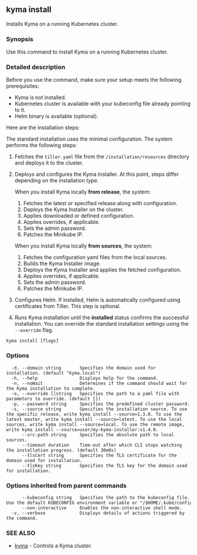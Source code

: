 ## kyma install

Installs Kyma on a running Kubernetes cluster.

### Synopsis

Use this command to install Kyma on a running Kubernetes cluster.

### Detailed description

Before you use the command, make sure your setup meets the following prerequisites:

* Kyma is not installed.
* Kubernetes cluster is available with your kubeconfig file already pointing to it.
* Helm binary is available (optional).

Here are the installation steps:

The standard installation uses the minimal configuration. The system performs the following steps:
1. Fetches the `tiller.yaml` file from the `/installation/resources` directory and deploys it to the cluster.
2. Deploys and configures the Kyma Installer. At this point, steps differ depending on the installation type.

    When you install Kyma locally **from release**, the system:
    1. Fetches the latest or specified release along with configuration.
    2. Deploys the Kyma Installer on the cluster.
    3. Applies downloaded or defined configuration.
    4. Applies overrides, if applicable.
    5. Sets the admin password.
    6. Patches the Minikube IP.
	
    When you install Kyma locally **from sources**, the system:
    1. Fetches the configuration yaml files from the local sources.
    2. Builds the Kyma Installer image.
    3. Deploys the Kyma Installer and applies the fetched configuration.
    4. Applies overrides, if applicable.
    5. Sets the admin password.
    6. Patches the Minikube IP.
    
3. Configures Helm. If installed, Helm is automatically configured using certificates from Tiller. This step is optional.
4. Runs Kyma installation until the **installed** status confirms the successful installation. You can override the standard installation settings using the `--override` flag.



```
kyma install [flags]
```

### Options

```
  -d, --domain string       Specifies the domain used for installation. (default "kyma.local")
  -h, --help                Displays help for the command.
  -n, --noWait              Determines if the command should wait for the Kyma installation to complete.
  -o, --override []string   Specifies the path to a yaml file with parameters to override. (default [])
  -p, --password string     Specifies the predefined cluster password.
  -s, --source string       Specifies the installation source. To use the specific release, write kyma install --source=1.3.0. To use the latest master, write kyma install --source=latest. To use the local sources, write kyma install --source=local. To use the remote image, write kyma install --source=user/my-kyma-installer:v1.4.0.
      --src-path string     Specifies the absolute path to local sources.
      --timeout duration    Time-out after which CLI stops watching the installation progress. (default 30m0s)
      --tlsCert string      Specifies the TLS certificate for the domain used for installation.
      --tlsKey string       Specifies the TLS key for the domain used for installation.
```

### Options inherited from parent commands

```
      --kubeconfig string   Specifies the path to the kubeconfig file. Use the default KUBECONFIG environment variable or "/$HOME/.kube/config" if KUBECONFIG is not set.
      --non-interactive     Enables the non-interactive shell mode.
  -v, --verbose             Displays details of actions triggered by the command.
```

### SEE ALSO

* [kyma](kyma.md)	 - Controls a Kyma cluster.

